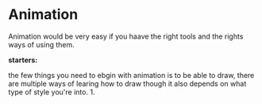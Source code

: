 # **Animation**

Animation would be very easy if you haave the right tools and the rights ways of using them.
  
   **starters:**

the few things you need to ebgin with animation is to be able to draw, there are multiple ways of learing how to draw though it also depends on what type of style you're into.
  1. 
